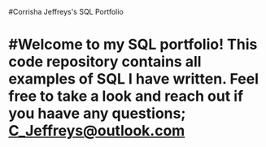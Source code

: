 #Corrisha Jeffreys's SQL Portfolio

# #Welcome to my SQL portfolio! This code repository contains all examples of SQL I have written. Feel free to take a look and reach out if you haave any questions; C_Jeffreys@outlook.com
